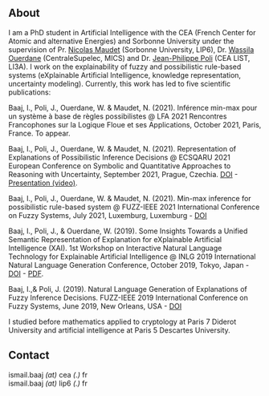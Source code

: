 ## About

I am a PhD student in Artificial Intelligence with the CEA (French Center for Atomic and alternative Energies) and Sorbonne University under the supervision of Pr. [Nicolas Maudet](https://nmaudet.gitlab.io/) (Sorbonne University, LIP6), Dr. [Wassila Ouerdane](https://wassilaouerdane.github.io/) (CentraleSupelec, MICS) and Dr. [Jean-Philippe Poli](https://polijp.github.io/) (CEA LIST, LI3A). I work on the explainability of fuzzy and possibilistic rule-based systems (eXplainable Artificial Intelligence, knowledge representation, uncertainty modeling).  Currently, this work has led to five scientific publications:

Baaj, I., Poli, J., Ouerdane, W. & Maudet, N. (2021). Inférence min-max pour un système à base de règles possibilistes @ LFA 2021 Rencontres Francophones sur la Logique Floue et ses Applications, October 2021, Paris, France. To appear. 

Baaj, I., Poli, J., Ouerdane, W. & Maudet, N. (2021). Representation of Explanations of Possibilistic Inference Decisions @ ECSQARU 2021 European Conference on Symbolic and Quantitative Approaches to Reasoning with Uncertainty, September 2021, Prague, Czechia. [DOI](http://dx.doi.org/10.1007/978-3-030-86772-0_37) - [Presentation (video)](https://youtu.be/-NwccRao7nk?t=12268).

Baaj, I., Poli, J.,  Ouerdane, W. & Maudet, N. (2021). Min-max inference for possibilistic rule-based system @ FUZZ-IEEE 2021 International Conference on Fuzzy Systems, July 2021, Luxemburg, Luxemburg - [DOI](https://doi.org/10.1109/FUZZ45933.2021.9494506)

Baaj, I., Poli, J., & Ouerdane, W. (2019). Some Insights Towards a Unified Semantic Representation of Explanation for eXplainable Artificial Intelligence (XAI). 1st Workshop on Interactive Natural Language Technology for Explainable Artificial Intelligence  @ INLG 2019 International Natural Language Generation Conference, October 2019, Tokyo, Japan -  [DOI](http://dx.doi.org/10.18653/v1/W19-8404) - [PDF](https://www.aclweb.org/anthology/W19-8404.pdf).

Baaj, I.,&  Poli, J. (2019). Natural Language Generation of Explanations of Fuzzy Inference Decisions. FUZZ-IEEE 2019 International Conference on Fuzzy Systems, June 2019, New Orleans, USA - 
[DOI](https://doi.org/10.1109/FUZZ-IEEE.2019.8858994)

I studied before mathematics applied to cryptology at Paris 7 Diderot University and artificial intelligence at Paris 5 Descartes University.

## Contact

ismail.baaj _(at)_ cea _(.)_ fr  
ismail.baaj _(at)_ lip6 _(.)_ fr

